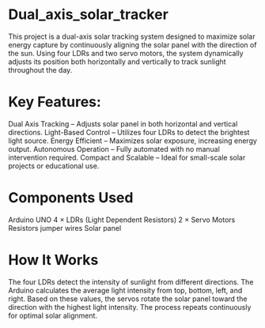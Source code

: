 # Dual_axis_solar_tracker
This project is a dual-axis solar tracking system designed to maximize solar energy capture by continuously aligning the solar panel with the direction of the sun. Using four LDRs and two servo motors, the system dynamically adjusts its position both horizontally and vertically to track sunlight throughout the day.

# Key Features:
Dual Axis Tracking – Adjusts solar panel in both horizontal and vertical directions.
Light-Based Control – Utilizes four LDRs to detect the brightest light source.
Energy Efficient – Maximizes solar exposure, increasing energy output.
Autonomous Operation – Fully automated with no manual intervention required.
Compact and Scalable – Ideal for small-scale solar projects or educational use.

# Components Used
Arduino UNO
4 × LDRs (Light Dependent Resistors)
2 × Servo Motors
Resistors
jumper wires
Solar panel

# How It Works
The four LDRs detect the intensity of sunlight from different directions.
The Arduino calculates the average light intensity from top, bottom, left, and right.
Based on these values, the servos rotate the solar panel toward the direction with the highest light intensity.
The process repeats continuously for optimal solar alignment.
